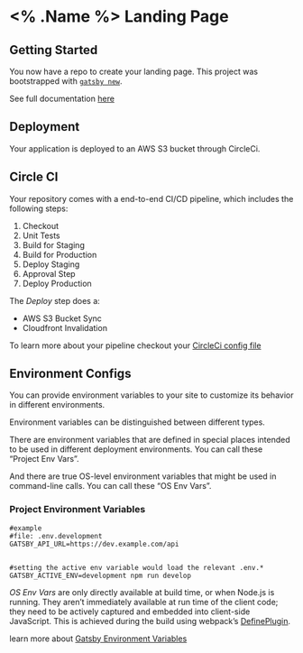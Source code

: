 # <% .Name %> Landing Page

## Getting Started

You now have a repo to create your landing page. This project was bootstrapped with [`gatsby new`](https://www.gatsbyjs.org/docs/gatsby-cli/#new).

See full documentation [here](docs/create-gatsby-site.md)

## Deployment

Your application is deployed to an AWS S3 bucket through CircleCi.

## Circle CI

Your repository comes with a end-to-end CI/CD pipeline, which includes the following steps:

1. Checkout
2. Unit Tests
3. Build for Staging
4. Build for Production
5. Deploy Staging
6. Approval Step
7. Deploy Production

The *Deploy* step does a:

- AWS S3 Bucket Sync
- Cloudfront Invalidation

To learn more about your pipeline checkout your [CircleCi config file](.circleci/config.yml)

## Environment Configs

You can provide environment variables to your site to customize its behavior in different environments.

Environment variables can be distinguished between different types.

There are environment variables that are defined in special places intended to be used in different deployment environments. You can call these “Project Env Vars”.

And there are true OS-level environment variables that might be used in command-line calls. You can call these “OS Env Vars”.

### Project Environment Variables

```shell
#example
#file: .env.development
GATSBY_API_URL=https://dev.example.com/api


#setting the active env variable would load the relevant .env.*
GATSBY_ACTIVE_ENV=development npm run develop
```

*OS Env Vars* are only directly available at build time, or when Node.js is running. They aren’t immediately available at run time of the client code; they need to be actively captured and embedded into client-side JavaScript. This is achieved during the build using webpack’s [DefinePlugin][define-plugin].

learn more about [Gatsby Environment Variables][gatsby-env-var]

<!-- Links -->

[gatsby-env-var]: https://www.gatsbyjs.com/docs/environment-variables/
[define-plugin]: https://webpack.js.org/plugins/define-plugin/
